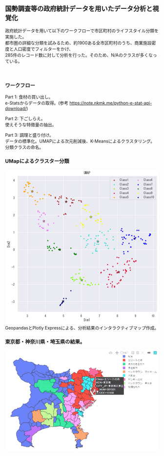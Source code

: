 ## 国勢調査等の政府統計データを用いたデータ分析と視覚化
政府統計データを用いて以下のワークフローで市区町村のライフスタイル分類を実施した。<br>
都市圏の詳細な分類を試みるため、約1900ある全市区町村のうち、商業施設密度と人口密度でフィルターをかけ、<br>
285件のレコード数に対して分析を行った。そのため、N/Aのクラスが多くなっている。<br>
<br>
<br>
### ワークフロー
Part 1: 食材の買い出し。<br>
e-Statsからデータの取得。(参考 https://note.nkmk.me/python-e-stat-api-download/)<br>

Part 2: 下ごしらえ。<br>
使えそうな特徴量の抽出。<br>

Part 3: 調理と盛り付け。<br>
データの標準化。UMAPによる次元削減後、K-Meansによるクラスタリング。分類クラスの命名。<br>

### UMapによるクラスター分類
![demo](https://github.com/Jun-Tam/JapaneseCensusAnalysis/raw/master/figure/umap.png)<br>
GeopandasとPlotly Expressによる、分析結果のインタラクティブマップ作成。<br>

### 東京都・神奈川県・埼玉県の結果。
![demo](https://github.com/Jun-Tam/JapaneseCensusAnalysis/raw/master/figure/demo_plotly_express.gif)
<br>
